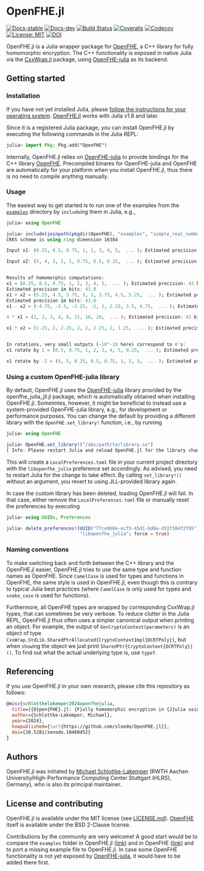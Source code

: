 # OpenFHE.jl

[![Docs-stable](https://img.shields.io/badge/docs-stable-blue.svg)](https://openfhe-jl.lakemper.eu/stable)
[![Docs-dev](https://img.shields.io/badge/docs-dev-blue.svg)](https://openfhe-jl.lakemper.eu/dev)
[![Build Status](https://github.com/sloede/OpenFHE.jl/workflows/CI/badge.svg)](https://github.com/sloede/OpenFHE.jl/actions?query=workflow%3ACI)
[![Coveralls](https://coveralls.io/repos/github/sloede/OpenFHE.jl/badge.svg)](https://coveralls.io/github/sloede/OpenFHE.jl)
[![Codecov](https://codecov.io/gh/sloede/OpenFHE.jl/branch/main/graph/badge.svg)](https://codecov.io/gh/sloede/OpenFHE.jl)
[![License: MIT](https://img.shields.io/badge/License-MIT-success.svg)](https://opensource.org/license/mit/)
[![DOI](https://zenodo.org/badge/DOI/10.5281/zenodo.10460452.svg)](https://doi.org/10.5281/zenodo.10460452)

OpenFHE.jl is a Julia wrapper package for
[OpenFHE](https://github.com/openfheorg/openfhe-development), a C++ library for fully
homomorphic encryption. The C++ functionality is exposed in native Julia via the
[CxxWrap.jl](https://github.com/JuliaInterop/CxxWrap.jl) package, using
[OpenFHE-julia](https://github.com/sloede/openfhe-julia) as its backend.


## Getting started

### Installation
If you have not yet installed Julia, please [follow the instructions for your
operating system](https://julialang.org/downloads/platform/).
[OpenFHE.jl](https://github.com/sloede/OpenFHE.jl) works with Julia v1.8
and later.

Since it is a registered Julia package, you can install OpenFHE.jl by executing the
following commands in the Julia REPL:
```julia
julia> import Pkg; Pkg.add("OpenFHE")
```
Internally, OpenFHE.jl relies on [OpenFHE-julia](https://github.com/sloede/openfhe-julia) to
provide bindings for the C++ library
[OpenFHE](https://github.com/openfheorg/openfhe-development). Precompiled binares for
OpenFHE-julia and OpenFHE are automatically for your platform when you install OpenFHE.jl,
thus there is no need to compile anything manually.

### Usage
The easiest way to get started is to run one of the examples from the
[`examples`](https://github.com/sloede/OpenFHE.jl/tree/main/examples) directory by
`include`ing them in Julia, e.g.,
```julia
julia> using OpenFHE

julia> include(joinpath(pkgdir(OpenFHE), "examples", "simple_real_numbers.jl"))
CKKS scheme is using ring dimension 16384

Input x1: (0.25, 0.5, 0.75, 1, 2, 3, 4, 5,  ... ); Estimated precision: 50 bits

Input x2: (5, 4, 3, 2, 1, 0.75, 0.5, 0.25,  ... ); Estimated precision: 50 bits


Results of homomorphic computations:
x1 = (0.25, 0.5, 0.75, 1, 2, 3, 4, 5,  ... ); Estimated precision: 43 bits
Estimated precision in bits: 43.0
x1 + x2 = (5.25, 4.5, 3.75, 3, 3, 3.75, 4.5, 5.25,  ... ); Estimated precision: 43 bits
Estimated precision in bits: 43.0
x1 - x2 = (-4.75, -3.5, -2.25, -1, 1, 2.25, 3.5, 4.75,  ... ); Estimated precision: 43 bits

4 * x1 = (1, 2, 3, 4, 8, 12, 16, 20,  ... ); Estimated precision: 41 bits

x1 * x2 = (1.25, 2, 2.25, 2, 2, 2.25, 2, 1.25,  ... ); Estimated precision: 41 bits


In rotations, very small outputs (~10^-10 here) correspond to 0's:
x1 rotate by 1 = (0.5, 0.75, 1, 2, 3, 4, 5, 0.25,  ... ); Estimated precision: 43 bits

x1 rotate by -2 = (4, 5, 0.25, 0.5, 0.75, 1, 2, 3,  ... ); Estimated precision: 43 bits
```

### Using a custom OpenFHE-julia library
By default, OpenFHE.jl uses the [OpenFHE-julia](https://github.com/sloede/openfhe-julia)
library provided by the openfhe\_julia\_jll.jl package, which is automatically obtained when
installing OpenFHE.jl. Someimtes, however, it might be beneficial to instead use a
system-provided OpenFHE-julia library, e.g., for development or performance purposes. You
can change the default by providing a different library with the `OpenFHE.set_library!`
function, i.e., by running
```julia
julia> using OpenFHE

julia> OpenFHE.set_library!("/abs/path/to/library.so")
[ Info: Please restart Julia and reload OpenFHE.jl for the library changes to take effect
```
This will create a `LocalPreferences.toml` file in your current project directory with the
`libopenfhe_julia` preference set accordingly. As advised, you need to restart Julia for
the change to take effect. By calling `set_library!()` without an argument, you revert to
using JLL-provided library again.

In case the custom library has been deleted, loading OpenFHE.jl will fail. In that case,
either remove the `LocalPreferences.toml` file or manually reset the preferences by
executing
```julia
julia> using UUIDs, Preferences

julia> delete_preferences!(UUID("77ce9b8e-ecf5-45d1-bd8a-d31f384f2f95"), # UUID of OpenFHE.jl
                           "libopenfhe_julia"; force = true)
```

### Naming conventions
To make switching back and forth between the C++ library and the OpenFHE.jl easier,
OpenFHE.jl tries to use the same type and function names as OpenFHE. Since `CamelCase` is
used for types and functions in OpenFHE, the same style is used in OpenFHE.jl, even though
this is contrary to typical Julia best practices (where `CamelCase` is only used for types
and `snake_case` is used for functions).

Furthermore, all OpenFHE types are wrapped by corresponding CxxWrap.jl types, that can
sometimes be very verbose. To reduce clutter in the Julia REPL, OpenFHE.jl thus often uses a
simpler canonical output when printing an object. For example, the output of
`GenCryptoContext(parameters)` is an object of type
`CxxWrap.StdLib.SharedPtrAllocated{CryptoContextImpl{DCRTPoly}}`, but when `show`ing the
object we just print `SharedPtr{CryptoContext{DCRTPoly}}()`. To find out what the actual
underlying type is, use `typef`.


## Referencing
If you use OpenFHE.jl in your own research, please cite this repository as follows:
```bibtex
@misc{schlottkelakemper2024openfhejulia,
  title={{O}pen{FHE}.jl: {F}ully homomorphic encryption in {J}ulia using {O}pen{FHE}},
  author={Schlottke-Lakemper, Michael},
  year={2024},
  howpublished={\url{https://github.com/sloede/OpenFHE.jl}},
  doi={10.5281/zenodo.10460452}
}
```


## Authors
OpenFHE.jl was initiated by [Michael Schlottke-Lakemper](https://lakemper.eu) (RWTH
Aachen University/High-Performance Computing Center Stuttgart (HLRS), Germany), who is also
its principal maintainer.


## License and contributing
OpenFHE.jl is available under the MIT license (see [LICENSE.md](LICENSE.md)).
[OpenFHE](https://github.com/openfheorg/openfhe-development) itself is available under
the BSD 2-Clause license.

Contributions by the community are very welcome! A good start would be to compare the
`examples` folder in OpenFHE.jl
([link](https://github.com/sloede/OpenFHE.jl/tree/main/examples))
and in OpenFHE
([link](https://github.com/openfheorg/openfhe-development/tree/main/src/pke/examples)) and to
port a missing example file to OpenFHE.jl. In case some OpenFHE functionality is not yet
exposed by [OpenFHE-julia](https://github.com/sloede/openfhe-julia), it would have to be
added there first.
